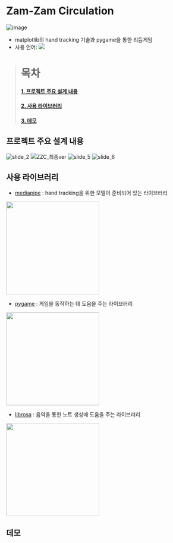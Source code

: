 # Zam-Zam Circulation
![image](https://user-images.githubusercontent.com/71575861/227392075-0757992e-3254-4921-bd21-39de8cbadb3a.png)
- matplotlib의 hand tracking 기술과 pygame을 통한 리듬게임
- 사용 언어: <img src="https://img.shields.io/badge/Python-3776AB?style=flat-square&logo=python&logoColor=white"/>

> # 목차
> #### [1. 프로젝트 주요 설계 내용](프로젝트-주요-설계-내용)
> #### [2. 사용 라이브러리](사용-라이브러리)
> #### [3. 데모](데모)

## 프로젝트 주요 설계 내용
![slide_2](https://user-images.githubusercontent.com/71575861/227393083-25f31077-ca6c-4f0b-b730-72d192b9d1f1.png)
![ZZC_최종ver](https://user-images.githubusercontent.com/71575861/227392578-2b4d2fd1-40da-44d0-b066-f799674e816b.gif)
![slide_5](https://user-images.githubusercontent.com/71575861/227392806-3841c68b-9b4e-4a1f-8e57-5655703f7f4f.gif)
![slide_6](https://user-images.githubusercontent.com/71575861/227392809-8e4025d8-39e7-4710-bf05-7d271e3208a0.gif)

## 사용 라이브러리
- [mediapipe](https://google.github.io/mediapipe/) : hand tracking을 위한 모델이 준비되어 있는 라이브러리
<img src="https://user-images.githubusercontent.com/71575861/227393579-5a12a0c9-caba-473b-b7a7-8d13aa9e6040.png" width="250"/>

- [pygame](https://www.pygame.org/) : 게임을 동작하는 데 도움을 주는 라이브러리
<img src="https://user-images.githubusercontent.com/71575861/227393588-df85b1cc-530c-4168-9d4e-1e0bee793d78.png" width="250"/>

- [librosa](https://librosa.org/) : 음악을 통한 노트 생성에 도움을 주는 라이브러리
<img src="https://user-images.githubusercontent.com/71575861/227393597-90f7b0d7-5e39-465a-a6b7-710ad73a5100.png" width="250"/>


## 데모
